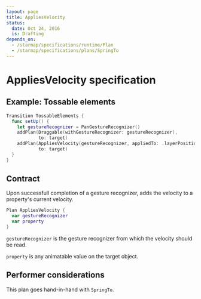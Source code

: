 ```yaml
---
layout: page
title: AppliesVelocity
status:
  date: Oct 24, 2016
  is: Drafting
depends_on:
  - /starmap/specifications/runtime/Plan
  - /starmap/specifications/plans/SpringTo
---
```


# AppliesVelocity specification

## Example: Tossable elements

```swift
Transition TossableElements {
  func setUp() {
    let gestureRecognizer = PanGestureRecognizer()
    addPlan(Draggable(withGestureRecognizer: gestureRecognizer), 
            to: target)
    addPlan(AppliesVelocity(gestureRecognizer, appliedTo: .layerPosition), 
            to: target)
  }
}
```

## Contract

Upon successfull completion of a gesture recognizer, adds the velocity to a property's current velocity.

```swift
Plan AppliesVelocity {
  var gestureRecognizer
  var property
}
```

`gestureRecognizer` is the gesture recognizer from which the velocity should be read.

`property` is any animatable value on the target object.

## Performer considerations

This plan goes hand-in-hand with `SpringTo`.
